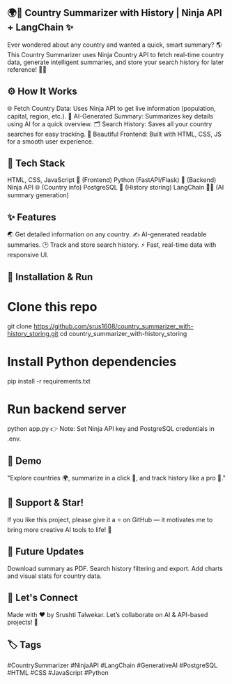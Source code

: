 ## 🌍📜 Country Summarizer with History | Ninja API + LangChain ✨
Ever wondered about any country and wanted a quick, smart summary? 🌎 This Country Summarizer uses Ninja Country API to fetch real-time country data, generate intelligent summaries, and store your search history for later reference! 🧠💡

## ⚙️ How It Works
🌐 Fetch Country Data: Uses Ninja API to get live information (population, capital, region, etc.).
🧠 AI-Generated Summary: Summarizes key details using AI for a quick overview.
🗂️ Search History: Saves all your country searches for easy tracking.
🎨 Beautiful Frontend: Built with HTML, CSS, JS for a smooth user experience.

## 🚀 Tech Stack
HTML, CSS, JavaScript 🎨 (Frontend)
Python (FastAPI/Flask) 🐍 (Backend)
Ninja API 🌐 (Country info)
PostgreSQL 🐘 (History storing)
LangChain 🦜🔗 (AI summary generation)

## ✨ Features
🌏 Get detailed information on any country.
✍️ AI-generated readable summaries.
🕑 Track and store search history.
⚡ Fast, real-time data with responsive UI.

## 📂 Installation & Run

# Clone this repo
git clone https://github.com/srus1608/country_summarizer_with-history_storing.git
cd country_summarizer_with-history_storing

# Install Python dependencies
pip install -r requirements.txt

# Run backend server
python app.py
👉 Note: Set Ninja API key and PostgreSQL credentials in .env.

## 🎥 Demo
"Explore countries 🌍, summarize in a click 🧠, and track history like a pro 📜."

## 🌟 Support & Star!
If you like this project, please give it a ⭐️ on GitHub — it motivates me to bring more creative AI tools to life! 🙌

## 🚀 Future Updates
 Download summary as PDF.
 Search history filtering and export.
 Add charts and visual stats for country data.

## 🤝 Let's Connect
Made with ❤️ by Srushti Talwekar.
Let’s collaborate on AI & API-based projects! 🚀

## 🏷️ Tags
#CountrySummarizer #NinjaAPI #LangChain #GenerativeAI #PostgreSQL #HTML #CSS #JavaScript #Python

